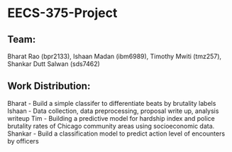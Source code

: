 # EECS-375-Project
## Team: 
Bharat Rao (bpr2133), Ishaan Madan (ibm6989), Timothy Mwiti (tmz257), Shankar Dutt Salwan (sds7462)
## Work Distribution:
Bharat - Build a simple classifer to differentiate beats by brutality labels
Ishaan - Data collection, data preprocessing, proposal write up, analysis writeup
Tim - Building a predictive model for hardship index and police brutality rates of Chicago community areas using socioeconomic data.
Shankar - Build a classification model to predict action level of encounters by officers
